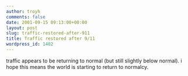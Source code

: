 ```yaml
---
author: troyh
comments: false
date: 2001-09-15 09:13:00+00:00
layout: post
slug: traffic-restored-after-911
title: Traffic restored after 9/11
wordpress_id: 1402
---
```


traffic appears to be returning to normal (but still slightly below normal). i hope this means the world is starting to return to normalcy.
